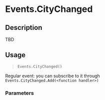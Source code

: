 # Events.CityChanged
## Description
TBD

## Usage
> `Events.CityChanged()`

Regular event: you can subscribe to it through `Events.CityChanged.Add(<function handler>)`

### Parameters
